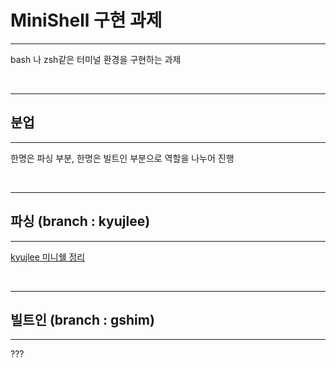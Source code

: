 # MiniShell 구현 과제
---

bash 나 zsh같은 터미널 환경을 구현하는 과제

<br />

---

## 분업

---

한명은 파싱 부분, 한명은 빌트인 부분으로 역할을 나누어 진행

<br />

---

## 파싱 (branch : kyujlee)

---

[kyujlee 미니쉘 정리](https://sie-kyin.github.io/42_minishell/2022/03/16/minishell/)


<br />

---

## 빌트인 (branch : gshim)

---

???